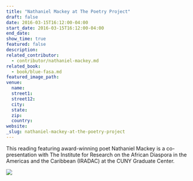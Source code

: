 ```yaml
---
title: "Nathaniel Mackey at The Poetry Project"
draft: false
date: 2016-03-15T16:12:00-04:00
start_date: 2016-03-15T16:12:00-04:00
end_date:
show_time: true
featured: false
description:
related_contributor:
  - contributor/nathaniel-mackey.md
related_book:
  - book/blue-fasa.md
featured_image_path:
venue:
  name:
  street1:
  street12:
  city:
  state:
  zip:
  country:
website:
_slug: nathaniel-mackey-at-the-poetry-project
---
```


This reading featuring award-winning poet Nathaniel Mackey is a co-presentation with The Institute for Research on the African Diaspora in the Americas and the Caribbean (IRADAC) at the CUNY Graduate Center.

![](http://storage.googleapis.com/ndimages/Mackey_Nathaniel600.jpg)

